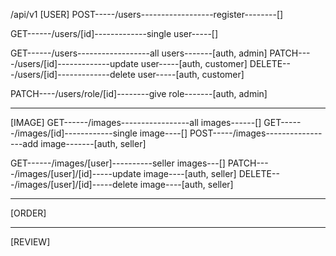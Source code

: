 /api/v1
[USER]
POST-----/users------------------register--------[]

GET------/users/[id]-------------single user-----[]

GET------/users------------------all users-------[auth, admin]
PATCH----/users/[id]-------------update user-----[auth, customer]
DELETE---/users/[id]-------------delete user-----[auth, customer]

PATCH----/users/role/[id]--------give role-------[auth, admin]

---

[IMAGE]
GET------/images-----------------all images------[]
GET------/images/[id]------------single image----[]
POST-----/images-----------------add image-------[auth, seller]

GET------/images/[user]----------seller images---[]
PATCH----/images/[user]/[id]-----update image----[auth, seller]
DELETE---/images/[user]/[id]-----delete image----[auth, seller]

---

[ORDER]

---

[REVIEW]
